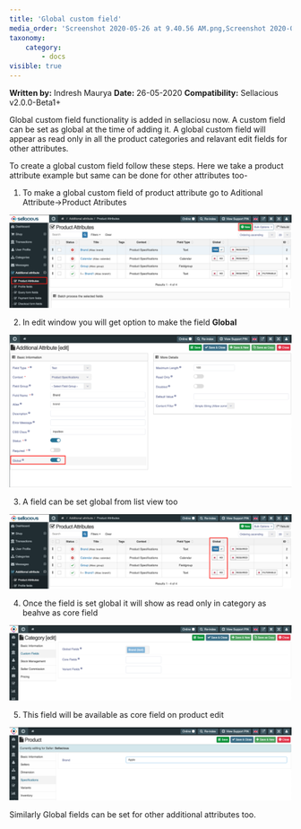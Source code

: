 ```yaml
---
title: 'Global custom field'
media_order: 'Screenshot 2020-05-26 at 9.40.56 AM.png,Screenshot 2020-05-26 at 9.43.55 AM.png,Screenshot 2020-05-26 at 9.49.41 AM.png,Screenshot 2020-05-26 at 9.55.45 AM.png,Screenshot 2020-05-26 at 10.06.19 AM.png'
taxonomy:
    category:
        - docs
visible: true
---
```


**Written by:** Indresh Maurya
**Date:** 26-05-2020
**Compatibility:** Sellacious v2.0.0-Beta1+

Global custom field functionality is added in sellaciosu now. A custom field can be set as global at the time of adding it. A global custom field will appear as read only in all the product categories and relavant edit fields for other attributes.

To create a global custom field follow these steps. Here we take a product attribute example but same can be done for other attributes too-

1. To make a global custom field of product attribute go to Aditional Attribute->Product Atributes

![](Screenshot%202020-05-26%20at%209.40.56%20AM.png)

2. In edit window you will get option to make the field **Global**

![](Screenshot%202020-05-26%20at%209.43.55%20AM.png)

3. A field can be set global from list view too

![](Screenshot%202020-05-26%20at%209.49.41%20AM.png)

4. Once the field is set global it will show as read only in category as beahve as core field

![](Screenshot%202020-05-26%20at%209.55.45%20AM.png)

5. This field will be available as core field on product edit

![](Screenshot%202020-05-26%20at%2010.06.19%20AM.png)

Similarly Global fields can be set for other additional attributes too.

